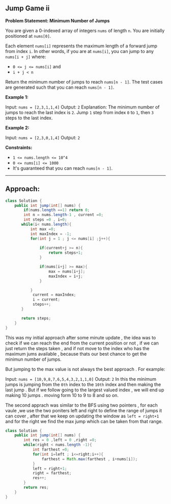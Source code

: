 ## Jump Game ii

**Problem Statement: Minimum Number of Jumps**

You are given a 0-indexed array of integers `nums` of length `n`. You are initially positioned at `nums[0]`.

Each element `nums[i]` represents the maximum length of a forward jump from index `i`. In other words, if you are at `nums[i]`, you can jump to any `nums[i + j]` where:

- `0 <= j <= nums[i]` and
- `i + j < n`

Return the minimum number of jumps to reach `nums[n - 1]`. The test cases are generated such that you can reach `nums[n - 1]`.

**Example 1:**

Input: `nums = [2,3,1,1,4]`
Output: `2`
Explanation: The minimum number of jumps to reach the last index is `2`. Jump `1` step from index `0` to `1`, then `3` steps to the last index.

**Example 2:**

Input: `nums = [2,3,0,1,4]`
Output: `2`

**Constraints:**

- `1 <= nums.length <= 10^4`
- `0 <= nums[i] <= 1000`
- It's guaranteed that you can reach `nums[n - 1]`.

---

## Approach:

```java
class Solution {
    public int jump(int[] nums) {
        if(nums.length ==1) return 0;
        int n = nums.length-1 , current =0;
        int steps =0 , i=0;
       while(i< nums.length){
           int max =0;
           int maxIndex = -1;
           for(int j = 1 ; j <= nums[i] ;j++){
               
               if(current+j >= n){
                   return steps+1;
               }

               if(nums[i+j] >= max){
                   max = nums[i+j];
                   maxIndex = i+j;
               }

           }
            current = maxIndex;
            i = current;
            steps++;
       }

       return steps; 
    }
}


```

This was my initial approach after some minute update , the idea was to check if we can reach the end from the current position or not , if we can just return the steps  taken , and if not move to the index who has the maximum jums available , because thats our best chance to get the minimun number of jumps.

But jumping to the max value is not always the  best approach .
For example:

Input: `nums = [10,9,8,7,6,5,4,3,2,1,1,0]`
Output: `2`
In this the minimum jumps is jumping from the `0th` index to the `10th` index and then making the last jump . 
But if we follow going to the largest valued index , we will end up making 10 jumps . moving form 10 to 9 to 8 and so on. 


The second apprach was similar to the BFS using two pointers , for each vaule ,we use the two poniters left and right to define the range of jumps it can cover , after that we keep on updating the window as `left = right+1` and for the right we find the max jump which can be taken from that range.

```java
class Solution {
    public int jump(int[] nums) {
        int res = 0 ,left = 0 ,right =0;
        while(right < nums.length -1){
            int farthest =0;
            for(int i=left ; i<=right;i++){
                farthest = Math.max(farthest , i+nums[i]);
            }
            left = right+1;
            right = farthest;
            res++;
        }
        return res;
    }
}
```